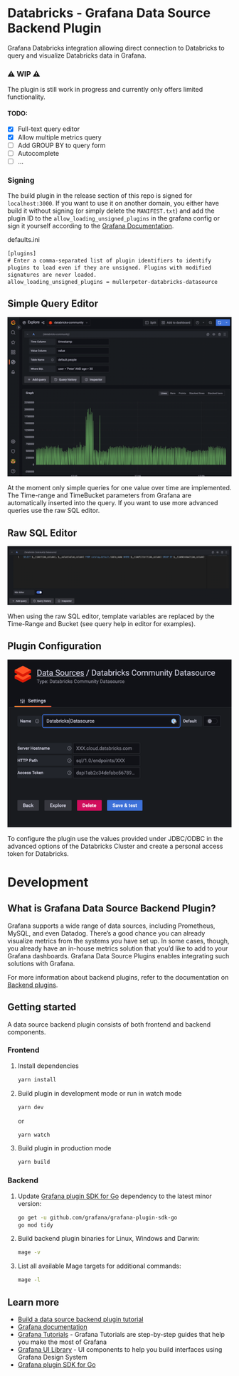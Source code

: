 # Databricks - Grafana Data Source Backend Plugin

Grafana Databricks integration allowing direct connection to Databricks to query and visualize Databricks data in Grafana.

### ⚠️ WIP ⚠️

The plugin is still work in progress and currently only offers limited functionality.

#### TODO:
- [x] Full-text query editor
- [x] Allow multiple metrics query
- [ ] Add GROUP BY to query form
- [ ] Autocomplete
- [ ] ...

### Signing

The build plugin in the release section of this repo is signed for `localhost:3000`. If you want to use it on another domain, you either have build it without signing (or simply delete the `MANIFEST.txt`) and add the plugin ID to the `allow_loading_unsigned_plugins` in the grafana config or sign it yourself according to the [Grafana Documentation](https://grafana.com/docs/grafana/latest/developers/plugins/sign-a-plugin/).

defaults.ini
```
[plugins]
# Enter a comma-separated list of plugin identifiers to identify plugins to load even if they are unsigned. Plugins with modified signatures are never loaded.
allow_loading_unsigned_plugins = mullerpeter-databricks-datasource
```

## Simple Query Editor

![img.png](img/querry_editor.png)

At the moment only simple queries for one value over time are implemented. The Time-range and TimeBucket parameters from Grafana are automatically inserted into the query. If you want to use more advanced queries use the raw SQL editor.

## Raw SQL Editor
![img.png](img/full_text_sql_editor.png)

When using the raw SQL editor, template variables are replaced by the Time-Range and Bucket (see query help in editor for examples).

## Plugin Configuration

![img_1.png](img/config_editor.png)

To configure the plugin use the values provided under JDBC/ODBC in the advanced options of the Databricks Cluster and create a personal access token for Databricks.

# Development


## What is Grafana Data Source Backend Plugin?

Grafana supports a wide range of data sources, including Prometheus, MySQL, and even Datadog. There’s a good chance you can already visualize metrics from the systems you have set up. In some cases, though, you already have an in-house metrics solution that you’d like to add to your Grafana dashboards. Grafana Data Source Plugins enables integrating such solutions with Grafana.

For more information about backend plugins, refer to the documentation on [Backend plugins](https://grafana.com/docs/grafana/latest/developers/plugins/backend/).


## Getting started

A data source backend plugin consists of both frontend and backend components.

### Frontend

1. Install dependencies

   ```bash
   yarn install
   ```

2. Build plugin in development mode or run in watch mode

   ```bash
   yarn dev
   ```

   or

   ```bash
   yarn watch
   ```

3. Build plugin in production mode

   ```bash
   yarn build
   ```

### Backend

1. Update [Grafana plugin SDK for Go](https://grafana.com/docs/grafana/latest/developers/plugins/backend/grafana-plugin-sdk-for-go/) dependency to the latest minor version:

   ```bash
   go get -u github.com/grafana/grafana-plugin-sdk-go
   go mod tidy
   ```

2. Build backend plugin binaries for Linux, Windows and Darwin:

   ```bash
   mage -v
   ```

3. List all available Mage targets for additional commands:

   ```bash
   mage -l
   ```

## Learn more

- [Build a data source backend plugin tutorial](https://grafana.com/tutorials/build-a-data-source-backend-plugin)
- [Grafana documentation](https://grafana.com/docs/)
- [Grafana Tutorials](https://grafana.com/tutorials/) - Grafana Tutorials are step-by-step guides that help you make the most of Grafana
- [Grafana UI Library](https://developers.grafana.com/ui) - UI components to help you build interfaces using Grafana Design System
- [Grafana plugin SDK for Go](https://grafana.com/docs/grafana/latest/developers/plugins/backend/grafana-plugin-sdk-for-go/)
